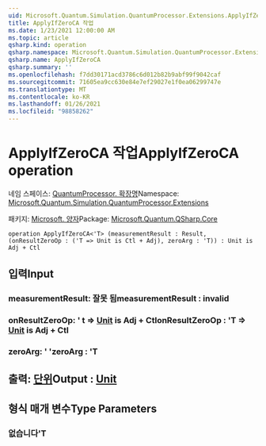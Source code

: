 ```yaml
---
uid: Microsoft.Quantum.Simulation.QuantumProcessor.Extensions.ApplyIfZeroCA
title: ApplyIfZeroCA 작업
ms.date: 1/23/2021 12:00:00 AM
ms.topic: article
qsharp.kind: operation
qsharp.namespace: Microsoft.Quantum.Simulation.QuantumProcessor.Extensions
qsharp.name: ApplyIfZeroCA
qsharp.summary: ''
ms.openlocfilehash: f7dd30171acd3786c6d012b82b9abf99f9042caf
ms.sourcegitcommit: 71605ea9cc630e84e7ef29027e1f0ea06299747e
ms.translationtype: MT
ms.contentlocale: ko-KR
ms.lasthandoff: 01/26/2021
ms.locfileid: "98858262"
---
```

# <a name="applyifzeroca-operation"></a><span data-ttu-id="a06e4-102">ApplyIfZeroCA 작업</span><span class="sxs-lookup"><span data-stu-id="a06e4-102">ApplyIfZeroCA operation</span></span>

<span data-ttu-id="a06e4-103">네임 스페이스: [QuantumProcessor. 확장명](xref:Microsoft.Quantum.Simulation.QuantumProcessor.Extensions)</span><span class="sxs-lookup"><span data-stu-id="a06e4-103">Namespace: [Microsoft.Quantum.Simulation.QuantumProcessor.Extensions](xref:Microsoft.Quantum.Simulation.QuantumProcessor.Extensions)</span></span>

<span data-ttu-id="a06e4-104">패키지: [Microsoft. 양자](https://nuget.org/packages/Microsoft.Quantum.QSharp.Core)</span><span class="sxs-lookup"><span data-stu-id="a06e4-104">Package: [Microsoft.Quantum.QSharp.Core](https://nuget.org/packages/Microsoft.Quantum.QSharp.Core)</span></span>




```qsharp
operation ApplyIfZeroCA<'T> (measurementResult : Result, (onResultZeroOp : ('T => Unit is Ctl + Adj), zeroArg : 'T)) : Unit is Adj + Ctl
```


## <a name="input"></a><span data-ttu-id="a06e4-105">입력</span><span class="sxs-lookup"><span data-stu-id="a06e4-105">Input</span></span>

### <a name="measurementresult--__invalidresult__"></a><span data-ttu-id="a06e4-106">measurementResult: __잘못 <Result> 됨__</span><span class="sxs-lookup"><span data-stu-id="a06e4-106">measurementResult : __invalid<Result>__</span></span>




### <a name="onresultzeroop--t--unit--is-adj--ctl"></a><span data-ttu-id="a06e4-107">onResultZeroOp: ' t => [Unit](xref:microsoft.quantum.lang-ref.unit)  is Adj + Ctl</span><span class="sxs-lookup"><span data-stu-id="a06e4-107">onResultZeroOp : 'T => [Unit](xref:microsoft.quantum.lang-ref.unit)  is Adj + Ctl</span></span>




### <a name="zeroarg--t"></a><span data-ttu-id="a06e4-108">zeroArg: ' '</span><span class="sxs-lookup"><span data-stu-id="a06e4-108">zeroArg : 'T</span></span>





## <a name="output--unit"></a><span data-ttu-id="a06e4-109">출력: [단위](xref:microsoft.quantum.lang-ref.unit)</span><span class="sxs-lookup"><span data-stu-id="a06e4-109">Output : [Unit](xref:microsoft.quantum.lang-ref.unit)</span></span>



## <a name="type-parameters"></a><span data-ttu-id="a06e4-110">형식 매개 변수</span><span class="sxs-lookup"><span data-stu-id="a06e4-110">Type Parameters</span></span>

### <a name="t"></a><span data-ttu-id="a06e4-111">없습니다</span><span class="sxs-lookup"><span data-stu-id="a06e4-111">'T</span></span>

